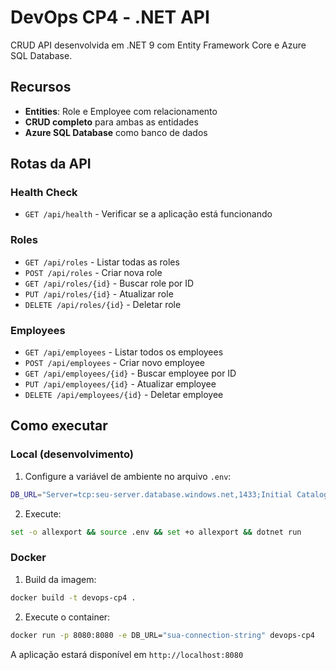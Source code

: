 # DevOps CP4 - .NET API

CRUD API desenvolvida em .NET 9 com Entity Framework Core e Azure SQL Database.

## Recursos

- **Entities**: Role e Employee com relacionamento
- **CRUD completo** para ambas as entidades
- **Azure SQL Database** como banco de dados

## Rotas da API

### Health Check
- `GET /api/health` - Verificar se a aplicação está funcionando

### Roles
- `GET /api/roles` - Listar todas as roles
- `POST /api/roles` - Criar nova role
- `GET /api/roles/{id}` - Buscar role por ID
- `PUT /api/roles/{id}` - Atualizar role
- `DELETE /api/roles/{id}` - Deletar role

### Employees
- `GET /api/employees` - Listar todos os employees
- `POST /api/employees` - Criar novo employee
- `GET /api/employees/{id}` - Buscar employee por ID
- `PUT /api/employees/{id}` - Atualizar employee
- `DELETE /api/employees/{id}` - Deletar employee

## Como executar

### Local (desenvolvimento)

1. Configure a variável de ambiente no arquivo `.env`:
```bash
DB_URL="Server=tcp:seu-server.database.windows.net,1433;Initial Catalog=sua-database;Persist Security Info=False;User ID=seu-usuario;Password=sua-senha;MultipleActiveResultSets=False;Encrypt=True;TrustServerCertificate=False;Connection Timeout=30;"
```

2. Execute:
```bash
set -o allexport && source .env && set +o allexport && dotnet run
```

### Docker

1. Build da imagem:
```bash
docker build -t devops-cp4 .
```

2. Execute o container:
```bash
docker run -p 8080:8080 -e DB_URL="sua-connection-string" devops-cp4
```

A aplicação estará disponível em `http://localhost:8080`
